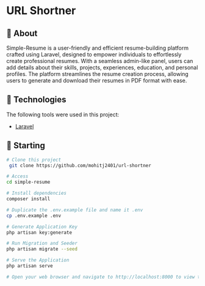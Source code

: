# URL Shortner


## :dart: About ##

Simple-Resume is a user-friendly and efficient resume-building platform crafted using Laravel, designed to empower individuals to effortlessly create professional resumes. With a seamless admin-like panel, users can add details about their skills, projects, experiences, education, and personal profiles. The platform streamlines the resume creation process, allowing users to generate and download their resumes in PDF format with ease.


## :rocket: Technologies ##

The following tools were used in this project:

- [Laravel](https://laravel.com/)




## :checkered_flag: Starting ##

```bash
# Clone this project
 git clone https://github.com/mohitj2401/url-shortner

# Access
cd simple-resume

# Install dependencies
composer install

# Duplicate the .env.example file and name it .env
cp .env.example .env

# Generate Application Key
php artisan key:generate

# Run Migration and Seeder
php artisan migrate --seed

# Serve the Application
php artisan serve

# Open your web browser and navigate to http://localhost:8000 to view the application.
```

